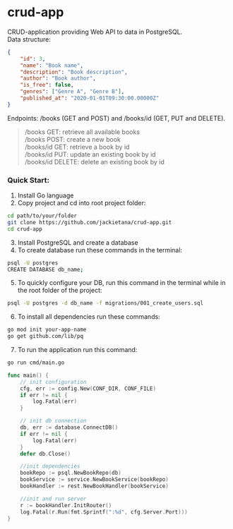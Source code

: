 # crud-app
CRUD-application providing Web API to data in PostgreSQL.  
Data structure:
```json
{
    "id": 3,
    "name": "Book name",
    "description": "Book description",
    "author": "Book author",
    "is_free": false,
    "genres": ["Genre A", "Genre B"],
    "published_at": "2020-01-01T09:30:00.00000Z"
}
```
Endpoints: /books (GET and POST) and /books/id (GET, PUT and DELETE).
> /books GET: retrieve all available books  
> /books POST: create a new book  
> /books/id GET: retrieve a book by id  
> /books/id PUT: update an existing book by id  
> /books/id DELETE: delete an existing book by id

### Quick Start:
1. Install Go language
2. Copy project and cd into root project folder:
```bash
cd path/to/your/folder
git clone https://github.com/jackietana/crud-app.git
cd crud-app
```
3. Install PostgreSQL and create a database
4. To create database run these commands in the terminal:
```bash
psql -U postgres
CREATE DATABASE db_name;
```
5. To quickly configure your DB, run this command in the terminal while in the root folder of the project:
```bash
psql -U postgres -d db_name -f migrations/001_create_users.sql
```
6. To install all dependencies run these commands:
```bash
go mod init your-app-name
go get github.com/lib/pq
```
7. To run the application run this command:
```bash
go run cmd/main.go
```
```go
func main() {
	// init configuration
	cfg, err := config.New(CONF_DIR, CONF_FILE)
	if err != nil {
		log.Fatal(err)
	}

	// init db connection
	db, err := database.ConnectDB()
	if err != nil {
		log.Fatal(err)
	}
	defer db.Close()

	//init dependencies
	bookRepo := psql.NewBookRepo(db)
	bookService := service.NewBookService(bookRepo)
	bookHandler := rest.NewBookHandler(bookService)

	//init and run server
	r := bookHandler.InitRouter()
	log.Fatal(r.Run(fmt.Sprintf(":%d", cfg.Server.Port)))
}
```